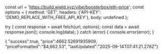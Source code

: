 const url = 'https://build.wield.xyz/vibe/boosterbox/eth-price';
const options = {
  method: 'GET',
  headers: {'API-KEY': 'DEMO_REPLACE_WITH_FREE_API_KEY'},
  body: undefined
};

try {
  const response = await fetch(url, options);
  const data = await response.json();
  console.log(data);
} catch (error) {
  console.error(error);
}

{
    "success":true,
    "price":4662.52691935909,
    "priceFormatted":"$4,662.53",
    "lastUpdated":"2025-09-14T07:41:21.278Z"}